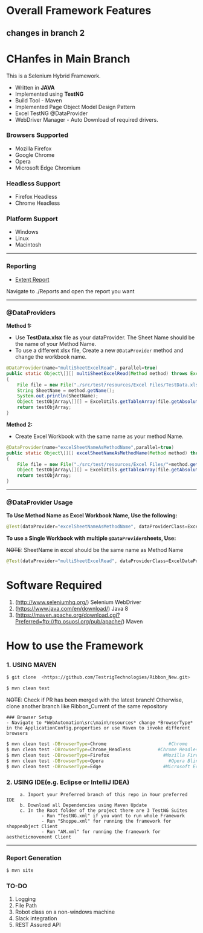 
# Overall Framework Features

## changes in branch 2
# CHanfes in Main Branch
This is a Selenium Hybrid Framework.
- Written in **JAVA**
- Implemented using **TestNG**
- Build Tool - Maven
- Implemented Page Object Model Design Pattern
- Excel TestNG @DataProvider
- WebDriver Manager - Auto Download of required drivers.

### Browsers Supported
- Mozilla Firefox
- Google Chrome
- Opera
- Microsoft Edge Chromium

### Headless Support
- Firefox Headless
- Chrome Headless

### Platform Support
- Windows
- Linux
- Macintosh

---
### Reporting
- [Extent Report](https://www.extentreports.com/docs/versions/4/java/index.html)

Navigate to ./Reports and open the report you want

---

### @DataProviders

**__Method 1:__**
- Use **TestData.xlsx** file as your dataProvider. The Sheet Name should be the name of your Method Name.
- To use a different xlsx file, Create a new `@DataProvider` method and change the workbook name.
```java
@DataProvider(name="multiSheetExcelRead", parallel=true)
public static Object\[][] multiSheetExcelRead(Method method) throws Exception
{
	File file = new File("./src/test/resources/Excel Files/TestData.xlsx");
	String SheetName = method.getName();
	System.out.println(SheetName);
	Object testObjArray\[][] = ExcelUtils.getTableArray(file.getAbsolutePath(), SheetName);
	return testObjArray;
}
```

**__Method 2:__**
- Create Excel Workbook with the same name as your method Name.
```java
@DataProvider(name="excelSheetNameAsMethodName",parallel=true)
public static Object\[][] excelSheetNameAsMethodName(Method method) throws Exception
{
	File file = new File("./src/test/resources/Excel Files/"+method.getName()+".xlsx");
	Object testObjArray\[][] = ExcelUtils.getTableArray(file.getAbsolutePath());
	return testObjArray;
}
 ```
 ---

### @DataProvider Usage

__To Use Method Name as Excel Workbook Name, Use the following:__
```java
@Test(dataProvider="excelSheetNameAsMethodName", dataProviderClass=ExcelDataProvider.class)
```

__To use a Single Workbook with multiple `@DataProvider`sheets, Use:__

~~NOTE~~: SheetName in excel should be the same name as Method Name
```java
@Test(dataProvider="multiSheetExcelRead", dataProviderClass=ExcelDataProvider.class)
```

# Software Required

1. (http://www.seleniumhq.org/) Selenium WebDriver
2. (https://www.java.com/en/download/) Java 8
3. (https://maven.apache.org/download.cgi?Preferred=ftp://ftp.osuosl.org/pub/apache/) Maven


# How to use the Framework

### 1. USING MAVEN
```sh
$ git clone  <https://github.com/TestrigTechnologies/Ribbon_New.git>
```
```sh
$ mvn clean test
```
~~NOTE~~: Check if PR has been merged with the latest branch! Otherwise, clone another branch like Ribbon_Current of the same repository
```
### Browser Setup
- Navigate to *WebAutomation\src\main\resources* change *BrowserType* in the ApplicationConfig.properties or use Maven to invoke different browsers
```
```sh
$ mvn clean test -DBrowserType=Chrome			            #Chrome
$ mvn clean test -DBrowserType=Chrome_Headless		    #Chrome Headless
$ mvn clean test -DBrowserType=Firefox			          #Mozilla Firefox
$ mvn clean test -DBrowserType=Opera			            #Opera Blink
$ mvn clean test -DBrowserType=Edge			              #Microsoft Edge
```

### 2. USING IDE(e.g. Eclipse or IntelliJ IDEA)
		 a. Import your Preferred branch of this repo in Your preferred IDE
		 b. Download all Dependencies using Maven Update
		 c. In the Root folder of the project there are 3 TestNG Suites
				 - Run "TestNG.xml" if you want to run whole Framework
				 - Run "Shoppe.xml" for running the framework for shoppeobject Client
				 - Run "AM.xml" for running the framework for aestheticmovement Client

---
### Report Generation
```sh
$ mvn site
```

### TO-DO
1. Logging
2. File Path
3. Robot class on a non-windows machine
4. Slack integration
5. REST Assured API
